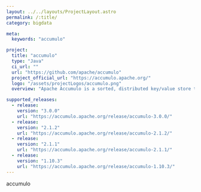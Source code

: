 ```yaml
---
layout: ../../layouts/ProjectLayout.astro
permalink: /:title/
category: bigdata

meta:
  keywords: "accumulo"

project:
  title: "accumulo"
  type: "Java"
  ci_url: ""
  url: "https://github.com/apache/accumulo"
  project_official_url: "https://accumulo.apache.org/"
  logo: "/assets/projectLogos/accumulo.png"
  overview: "Apache Accumulo is a sorted, distributed key/value store that provides robust, scalable data storage and retrieval. With Apache Accumulo, users can store and manage large data sets across a cluster. Accumulo uses Apache Hadoop's HDFS to store its data and Apache Zookeeper for consensus."

supported_releases:
  - release:
    version: "3.0.0"
    url: "https://accumulo.apache.org/release/accumulo-3.0.0/"
  - release:
    version: "2.1.2"
    url: "https://accumulo.apache.org/release/accumulo-2.1.2/"
  - release:
    version: "2.1.1"
    url: "https://accumulo.apache.org/release/accumulo-2.1.1/"
  - release:
    version: "1.10.3"
    url: "https://accumulo.apache.org/release/accumulo-1.10.3/"
---
```


<p>accumulo</p>
